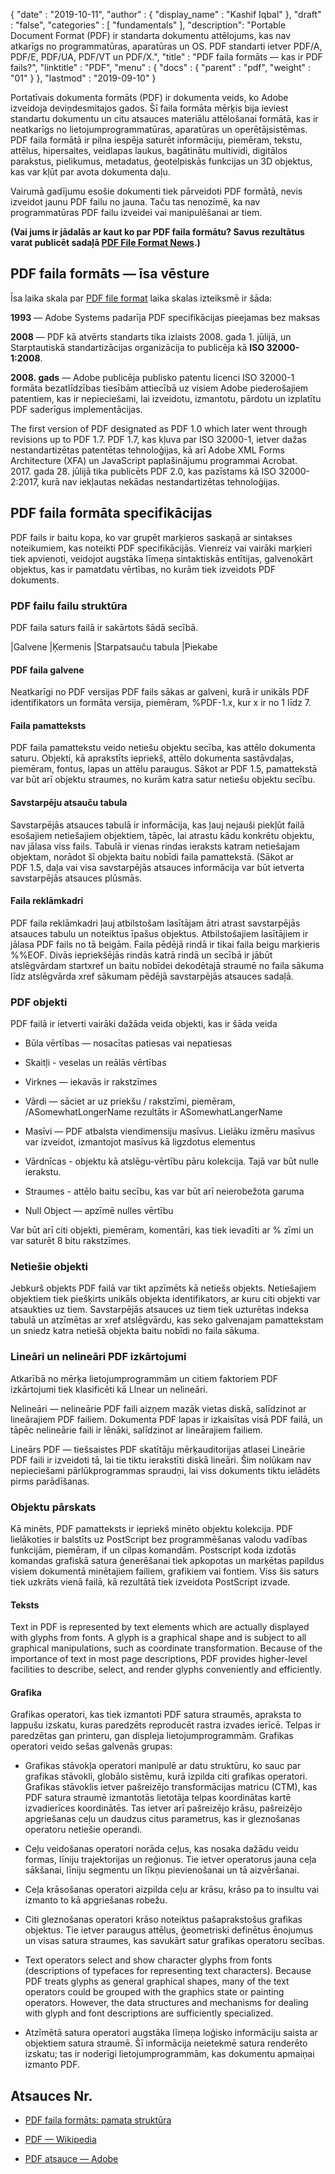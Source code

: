 {
  "date" : "2019-10-11",
  "author" : {
    "display_name" : "Kashif Iqbal"
},
  "draft" : "false",
  "categories" : [ "fundamentals" ],
  "description": "Portable Document Format (PDF) ir standarta dokumentu attēlojums, kas nav atkarīgs no programmatūras, aparatūras un OS. PDF standarti ietver PDF/A, PDF/E, PDF/UA, PDF/VT un PDF/X.",
  "title" : "PDF faila formāts — kas ir PDF fails?",
  "linktitle" : "PDF",
  "menu" : {
    "docs" : {
      "parent" : "pdf",
"weight" : "01"
}
},
  "lastmod" : "2019-09-10"
}

Portatīvais dokumenta formāts (PDF) ir dokumenta veids, ko Adobe izveidoja deviņdesmitajos gados. Šī faila formāta mērķis bija ieviest standartu dokumentu un citu atsauces materiālu attēlošanai formātā, kas ir neatkarīgs no lietojumprogrammatūras, aparatūras un operētājsistēmas. PDF faila formātā ir pilna iespēja saturēt informāciju, piemēram, tekstu, attēlus, hipersaites, veidlapas laukus, bagātinātu multividi, digitālos parakstus, pielikumus, metadatus, ģeotelpiskās funkcijas un 3D objektus, kas var kļūt par avota dokumenta daļu.

Vairumā gadījumu esošie dokumenti tiek pārveidoti PDF formātā, nevis izveidot jaunu PDF failu no jauna. Taču tas nenozīmē, ka nav programmatūras PDF failu izveidei vai manipulēšanai ar tiem.

**(Vai jums ir jādalās ar kaut ko par PDF faila formātu? Savus rezultātus varat publicēt sadaļā [PDF File Format News](https://news.fileformat.com/t/PDF).)**

## PDF faila formāts — īsa vēsture

Īsa laika skala par [PDF file format](https://products.fileformat.com/pdf/) laika skalas izteiksmē ir šāda:

**1993** — Adobe Systems padarīja PDF specifikācijas pieejamas bez maksas

**2008** — PDF kā atvērts standarts tika izlaists 2008. gada 1. jūlijā, un Starptautiskā standartizācijas organizācija to publicēja kā **ISO 32000-1:2008**.

**2008. gads** — Adobe publicēja publisko patentu licenci ISO 32000-1 formāta bezatlīdzības tiesībām attiecībā uz visiem Adobe piederošajiem patentiem, kas ir nepieciešami, lai izveidotu, izmantotu, pārdotu un izplatītu PDF saderīgus implementācijas.

The first version of PDF designated as PDF 1.0 which later went through revisions up to PDF 1.7. PDF 1.7, kas kļuva par ISO 32000-1, ietver dažas nestandartizētas patentētas tehnoloģijas, kā arī Adobe XML Forms Architecture (XFA) un JavaScript paplašinājumu programmai Acrobat. 2017. gada 28. jūlijā tika publicēts PDF 2.0, kas pazīstams kā ISO 32000-2:2017, kurā nav iekļautas nekādas nestandartizētas tehnoloģijas.

## PDF faila formāta specifikācijas

PDF fails ir baitu kopa, ko var grupēt marķieros saskaņā ar sintakses noteikumiem, kas noteikti PDF specifikācijās. Vienreiz vai vairāki marķieri tiek apvienoti, veidojot augstāka līmeņa sintaktiskās entītijas, galvenokārt objektus, kas ir pamatdatu vērtības, no kurām tiek izveidots PDF dokuments.

### PDF failu failu struktūra

PDF faila saturs failā ir sakārtots šādā secībā.

|Galvene
|Ķermenis
|Starpatsauču tabula
|Piekabe

#### PDF faila galvene ####

Neatkarīgi no PDF versijas PDF fails sākas ar galveni, kurā ir unikāls PDF identifikators un formāta versija, piemēram, %PDF-1.x, kur x ir no 1 līdz 7.

#### Faila pamatteksts ####

PDF faila pamattekstu veido netiešu objektu secība, kas attēlo dokumenta saturu. Objekti, kā aprakstīts iepriekš, attēlo dokumenta sastāvdaļas, piemēram, fontus, lapas un attēlu paraugus. Sākot ar PDF 1.5, pamattekstā var būt arī objektu straumes, no kurām katra satur netiešu objektu secību.

#### Savstarpēju atsauču tabula ####

Savstarpējās atsauces tabulā ir informācija, kas ļauj nejauši piekļūt failā esošajiem netiešajiem objektiem, tāpēc, lai atrastu kādu konkrētu objektu, nav jālasa viss fails. Tabulā ir vienas rindas ieraksts katram netiešajam objektam, norādot šī objekta baitu nobīdi faila pamattekstā. (Sākot ar PDF 1.5, daļa vai visa savstarpējās atsauces informācija var būt ietverta savstarpējās atsauces plūsmās.

#### Faila reklāmkadri ####

PDF faila reklāmkadri ļauj atbilstošam lasītājam ātri atrast savstarpējās atsauces tabulu un noteiktus īpašus objektus. Atbilstošajiem lasītājiem ir jālasa PDF fails no tā beigām. Faila pēdējā rindā ir tikai faila beigu marķieris %%EOF. Divās iepriekšējās rindās katrā rindā un secībā ir jābūt atslēgvārdam startxref un baitu nobīdei dekodētajā straumē no faila sākuma līdz atslēgvārda xref sākumam pēdējā savstarpējās atsauces sadaļā.

### PDF objekti ###

PDF failā ir ietverti vairāki dažāda veida objekti, kas ir šāda veida

* Būla vērtības — nosacītas patiesas vai nepatiesas

* Skaitļi - veselas un reālās vērtības

* Virknes — iekavās ir rakstzīmes

* Vārdi — sāciet ar uz priekšu / rakstzīmi, piemēram, /ASomewhatLongerName rezultāts ir ASomewhatLangerName

* Masīvi — PDF atbalsta viendimensiju masīvus. Lielāku izmēru masīvus var izveidot, izmantojot masīvus kā ligzdotus elementus

* Vārdnīcas - objektu kā atslēgu-vērtību pāru kolekcija. Tajā var būt nulle ierakstu.

* Straumes - attēlo baitu secību, kas var būt arī neierobežota garuma

* Null Object — apzīmē nulles vērtību


Var būt arī citi objekti, piemēram, komentāri, kas tiek ievadīti ar % zīmi un var saturēt 8 bitu rakstzīmes.

### Netiešie objekti ###

Jebkurš objekts PDF failā var tikt apzīmēts kā netiešs objekts. Netiešajiem objektiem tiek piešķirts unikāls objekta identifikators, ar kuru citi objekti var atsaukties uz tiem. Savstarpējās atsauces uz tiem tiek uzturētas indeksa tabulā un atzīmētas ar xref atslēgvārdu, kas seko galvenajam pamattekstam un sniedz katra netiešā objekta baitu nobīdi no faila sākuma.

### Lineāri un nelineāri PDF izkārtojumi ###

Atkarībā no mērķa lietojumprogrammām un citiem faktoriem PDF izkārtojumi tiek klasificēti kā Llnear un nelineāri.

Nelineāri — nelineārie PDF faili aizņem mazāk vietas diskā, salīdzinot ar lineārajiem PDF failiem. Dokumenta PDF lapas ir izkaisītas visā PDF failā, un tāpēc nelineārie faili ir lēnāki, salīdzinot ar lineārajiem failiem.

Lineārs PDF — tiešsaistes PDF skatītāju mērķauditorijas atlasei Lineārie PDF faili ir izveidoti tā, lai tie tiktu ierakstīti diskā lineāri. Šim nolūkam nav nepieciešami pārlūkprogrammas spraudņi, lai viss dokuments tiktu ielādēts pirms parādīšanas.

### Objektu pārskats ###

Kā minēts, PDF pamatteksts ir iepriekš minēto objektu kolekcija. PDF lielākoties ir balstīts uz PostScript bez programmēšanas valodu vadības funkcijām, piemēram, if un cilpas komandām. Postscript koda izdotās komandas grafiskā satura ģenerēšanai tiek apkopotas un marķētas papildus visiem dokumentā minētajiem failiem, grafikiem vai fontiem. Viss šis saturs tiek uzkrāts vienā failā, kā rezultātā tiek izveidota PostScript izvade.

#### Teksts ####

Text in PDF is represented by text elements which are actually displayed with glyphs from fonts.   A  glyph  is  a  graphical  shape  and  is  subject  to  all  graphical  manipulations,  such  as  coordinate transformation. Because of the importance of text in most page descriptions, PDF provides higher-level facilities to describe, select, and render glyphs conveniently and efficiently.

#### Grafika ####

Grafikas operatori, kas tiek izmantoti PDF satura straumēs, apraksta to lappušu izskatu, kuras paredzēts reproducēt rastra izvades ierīcē. Telpas ir paredzētas gan printeru, gan displeja lietojumprogrammām. Grafikas operatori veido sešas galvenās grupas:

* Grafikas stāvokļa operatori manipulē ar datu struktūru, ko sauc par grafikas stāvokli, globālo sistēmu, kurā izpilda citi grafikas operatori. Grafikas stāvoklis ietver pašreizējo transformācijas matricu (CTM), kas PDF satura straumē izmantotās lietotāja telpas koordinātas kartē izvadierīces koordinātēs. Tas ietver arī pašreizējo krāsu, pašreizējo apgriešanas ceļu un daudzus citus parametrus, kas ir gleznošanas operatoru netiešie operandi.

* Ceļu veidošanas operatori norāda ceļus, kas nosaka dažādu veidu formas, līniju trajektorijas un reģionus. Tie ietver operatorus jauna ceļa sākšanai, līniju segmentu un līkņu pievienošanai un tā aizvēršanai.

* Ceļa krāsošanas operatori aizpilda ceļu ar krāsu, krāso pa to insultu vai izmanto to kā apgriešanas robežu.

* Citi gleznošanas operatori krāso noteiktus pašaprakstošus grafikas objektus. Tie ietver paraugus attēlus, ģeometriski definētus ēnojumus un visas satura straumes, kas savukārt satur grafikas operatoru secības.

* Text operators select and show character glyphs from fonts (descriptions of typefaces for representing text characters). Because PDF treats glyphs as general graphical shapes, many of the text operators could be grouped with the graphics state or painting operators. However, the data structures and mechanisms for dealing with glyph and font descriptions are sufficiently specialized.
* Atzīmētā satura operatori augstāka līmeņa loģisko informāciju saista ar objektiem satura straumē. Šī informācija neietekmē satura renderēto izskatu; tas ir noderīgi lietojumprogrammām, kas dokumentu apmaiņai izmanto PDF.


## Atsauces Nr.

* [PDF faila formāts: pamata struktūra](https://resources.infosecinstitute.com/topics/hacking/pdf-file-format-basic-structure/)

* [PDF — Wikipedia](https://en.wikipedia.org/wiki/PDF)

* [PDF atsauce — Adobe](https://www.adobe.com/devnet-apps/photoshop/fileformatashtml/)


